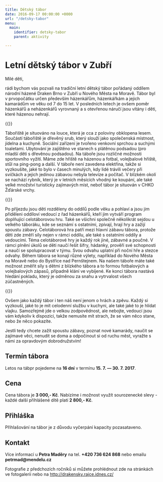 ```yaml
---
title: Dětský tábor
date: 2016-09-17 00:00:00 +0000
url: "/detsky-tabor"
menu:
  main:
    identifier: detsky-tabor
    parent: aktivity

---
```

# Letní dětský tábor v Zubří

Milé děti,

rádi bychom vás pozvali na tradiční letní dětský tábor pořádaný oddílem národní házené Draken Brno v Zubří u Nového Města na Moravě. Tábor byl v prvopočátku určen především házenkářům, házenkářkám a jejich kamarádům ve věku od 7 do 15 let. V posledních letech je ovšem poměr házenkářů a neházenkářů vyrovnaný a s otevřenou náručí jsou vítány i děti, které házenou nehrají.

{{<image file="/images/content/tabor_2016_gruppen.jpg" >}}

Tábořiště je situováno na louce, která je cca z poloviny obklopena lesem. Součástí tábořiště je dřevěný srub, který slouží jako společenská místnost, jídelna a kuchyně. Sociální zařízení je tvořeno venkovní sprchou a suchými toaletami. Ubytování je zajištěno ve stanech s plátěnou podsadou (pro mladší děti s dřevěnou podsadou). Na táboře jsou rozličné možnosti sportovního vyžití. Máme zde hřiště na házenou a fotbal, volejbalové hřiště, stůl na ping-pong a další. V táboře není zavedena elektřina, takže si vyzkoušíte, jaké to bylo v časech minulých, kdy lidé trávili večery při svíčkách a jejich jedinou zábavou nebyla televize a počítač. V blízkém okolí se nachází rybník, který je v letních měsících vhodný ke koupání, ale také velké množství turisticky zajímavých míst, neboť tábor je situován v CHKO Žďárské vrchy.

{{<image file="/images/content/tabor4.jpg" >}}

Po příjezdu jsou děti rozděleny do oddílů podle věku a pohlaví a jsou jim přiděleni oddíloví vedoucí z řad házenkářů, kteří jim vytváří program doplňující celotáborovou hru. Také se všichni společně několikrát sejdou u velkého táboráku, kde se seznámí s ostatními, zpívají, hrají hry a zažijí spoustu zábavy. Celotáborová hra patří mezi hlavní zábavu tábora, protože děti zde změří síly nejen v rámci oddílu, ale také s ostatními oddíly a vedoucími. Téma celotáborové hry je každý rok jiné, zábavné a poučné. V rámci plnění úkolů se děti naučí řešit šifry, hádanky, prověří své schopnosti a naučí se spolupracovat v týmu. Svou odvahu uplatní při noční hře a stezce odvahy. Během tábora se konají různé výlety, například do Nového Města na Moravě nebo do Bystřice nad Pernštejnem. Na našem táboře máte také možnost změřit síly s dětmi z blízkého tábora a to formou fotbalových a volejbalových zápasů, případně klání ve vybíjené. Ke konci tábora nastává hledání pokladu, který je odměnou za snahu a vytrvalost všech zúčastněných.

{{<image file="/images/content/tabor5.jpg" >}} 

Ovšem jako každý tábor i ten náš není jenom o hrách a zpěvu. Každý si vyzkouší, jaké to je mít celodenní službu v kuchyni, ale také jaké to je hlídat vlajku. Samozřejmě jde o velkou zodpovědnost, ale nebojte, vedoucí jsou vám kdykoliv k dispozici, takže nemusíte mít strach, že se vám něco stane, nebo že něco pokazíte.

Jestli tedy chcete zažít spoustu zábavy, poznat nové kamarády, naučit se zajímavé věci, nenudit se doma a odpočinout si od ruchu měst, vyražte s námi za opravdovým dobrodružstvím!


<div class="tile is-ancestor is-vertical">
  <div class="tile">
    <div class="tile is-parent">
      <div class="tile is-child card">
        <div class="card-content">
          <h2>Termín tábora</h2>
          <p>Letos na tábpr pojedeme na <b>16 dní</b> v termínu <b>15.&nbsp;7.&nbsp;&mdash;&nbsp;30.&nbsp;7.&nbsp;2017</b>.</p>
        </div>
      </div>
    </div>
    <div class="tile is-parent">
      <div class="tile is-child card">
        <div class="card-content">
          <h2>Cena</h2>
          <p>Cena tábora je <b>3&nbsp;000,- Kč</b>. Nabízíme i možnost využít sourozenecké slevy - každé další přihlášené dítě platí <b>2&nbsp;800,- Kč</b>.</p>
        </div>
      </div>
    </div>
    <div class="tile is-parent">
      <div class="tile is-child card">
        <div class="card-content">
          <h2>Přihláška</h2>
          <p>Přihlašování na tábor je z důvodu vyčerpání kapacity pozasataveno.</p>
        </div>
      </div>
    </div>
      <div class="tile is-parent">
          <div class="tile is-child card">
              <div class="card-content">
                  <h2>Kontakt</h2>
                  <div>Více informací u <b>Petra Maděry</b> na tel. <b>+420&nbsp;736&nbsp;624&nbsp;868</b> nebo emailu <b>petrmad@mendelu.cz</b></div>
              </div>
          </div>
      </div>
  </div>
</div> 

Fotografie z předchozích ročníků si můžete prohlédnout zde na stránkách ve fotogalerii nebo na http://drakensky.rajce.idnes.cz/